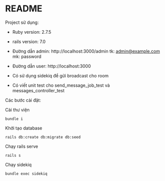 # README


Project sử dụng:

* Ruby version: 2.7.5
  
* rails version: 7.0
  
* Đường dẫn admin: http://localhost:3000/admin
tk: admin@example.com
mk: password

* Đường dẫn user: http://localhost:3000

* Có sử dụng sidekiq để gửi broadcast cho room

* Có viết unit test cho send_message_job_test và messages_controller_test

Các bước cài đặt:

Cài thư viện
```shell
bundle i
```
Khởi tạo database
```shell
rails db:create db:migrate db:seed
```
Chạy rails serve
```shell
rails s
```
Chạy sidekiq
```shell
bundle exec sidekiq
```